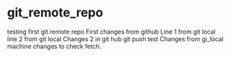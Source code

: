 # git_remote_repo
testing first git remote repo
First changes from github
Line 1 from git local
line 2 from git local
Changes 2 in git hub
git push test
Changes from gi_local machine
changes to check fetch.
